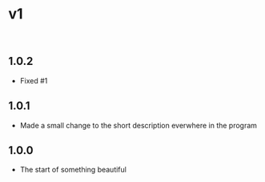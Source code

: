 # v1

<br>

## 1.0.2

- Fixed #1

## 1.0.1

- Made a small change to the short description everwhere in the program

## 1.0.0

- The start of something beautiful
